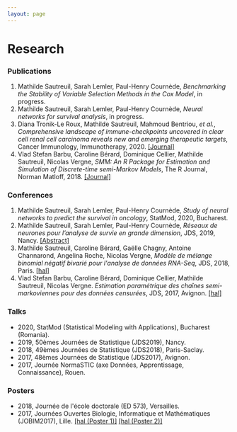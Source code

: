 ```yaml
---
layout: page
---
```


<div class="text-center">
  <h1>  Research</h1>
    </div>


### Publications

1. Mathilde Sautreuil, Sarah Lemler, Paul-Henry Cournède, *Benchmarking the Stability of Variable Selection Methods in the Cox Model*, in progress. <!---[[Journal]](https://link-springer-com.insb.bib.cnrs.fr/article/10.1007%2Fs00262-020-02530-x)--->
2. Mathilde Sautreuil, Sarah Lemler, Paul-Henry Cournède, *Neural networks for survival analysis*, in progress. <!---[[Journal]](--->
3. Diana Tronik-Le Roux, Mathilde Sautreuil, Mahmoud Bentriou, *et al.*, *Comprehensive landscape of immune-checkpoints uncovered in clear cell renal cell carcinoma reveals new and emerging therapeutic targets*, Cancer Immunology, Immunotherapy, 2020. [[Journal]](https://link-springer-com.insb.bib.cnrs.fr/article/10.1007%2Fs00262-020-02530-x)
4. Vlad Stefan Barbu, Caroline Bérard, Dominique Cellier, Mathilde Sautreuil, Nicolas Vergne, *SMM: An R Package for Estimation and Simulation of Discrete-time semi-Markov Models*, The R Journal, Norman Matloff, 2018. [[Journal]](https://journal.r-project.org/archive/2018/RJ-2018-050/RJ-2018-050.pdf)

### Conferences

1. Mathilde Sautreuil, Sarah Lemler, Paul-Henry Cournède, *Study of neural networks to predict the survival in oncology*, StatMod, 2020, Bucharest.
2. Mathilde Sautreuil, Sarah Lemler, Paul-Henry Cournède, *Réseaux de neurones pour l’analyse de survie en grande dimension*, JDS, 2019, Nancy. [[Abstract]](http://jds2019.sfds.asso.fr/program/Soumissions/subm180.pdf)
3. Mathilde Sautreuil, Caroline Bérard, Gaëlle Chagny, Antoine Channarond, Angelina Roche, Nicolas Vergne, *Modèle de mélange binomial négatif bivarié pour l'analyse de données RNA-Seq*, JDS, 2018, Paris. [[hal]](https://hal.archives-ouvertes.fr/hal-02337265/)
4. Vlad Stefan Barbu, Caroline Bérard, Dominique Cellier, Mathilde Sautreuil, Nicolas Vergne. *Estimation paramétrique des chaînes semi-markoviennes pour des données censurées*, JDS, 2017, Avignon. [[hal]](https://hal.archives-ouvertes.fr/hal-02337254/)

### Talks

* 2020, StatMod (Statistical Modeling with Applications), Bucharest (Romania).
* 2019, 50èmes Journées de Statistique (JDS2019), Nancy.
* 2018, 49èmes Journées de Statistique (JDS2018), Paris-Saclay.
* 2017, 48èmes Journées de Statistique (JDS2017), Avignon.
* 2017, Journée NormaSTIC (axe Données, Apprentissage, Connaissance), Rouen.

### Posters

* 2018, Journée de l'école doctorale (ED 573), Versailles.
* 2017, Journées Ouvertes Biologie, Informatique et Mathématiques (JOBIM2017), Lille. [[hal (Poster 1)]](https://hal.archives-ouvertes.fr/hal-01563604/document#page=160) [[hal (Poster 2)]](https://hal.archives-ouvertes.fr/hal-01563604/document#page=161)
